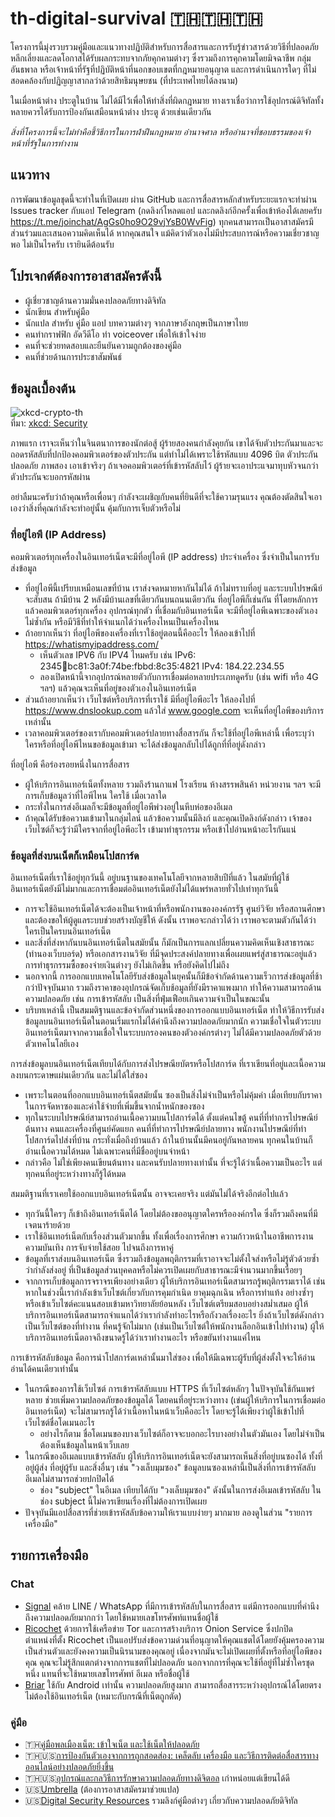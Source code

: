 # th-digital-survival 🇹🇭🇹🇭🇹🇭

โครงการนี้มุ่งรวบรวมคู่มือและแนวทางปฏิบัติสำหรับการสื่อสารและการรับรู้ข่าวสารด้วยวิธีที่ปลอดภัย หลีกเลี่ยงและลดโอกาสได้รับผลกระทบจากภัยคุกคามต่างๆ ซึ่งรวมถึงการคุกคามโดยมิจฉาชีพ กลุ่มอันธพาล หรือเจ้าหน้าที่รัฐที่ปฏิบัติหน้าที่นอกขอบเขตที่กฎหมายอนุญาต และการดำเนินการใดๆ ที่ไม่สอดคล้องกับปฏิญญาสากลว่าด้วยสิทธิมนุษยชน (ที่ประเทศไทยได้ลงนาม)

ในเมื่อหน้าต่าง ประตูในบ้าน ไม่ได้มีไว้เพื่อให้ทำสิ่งที่ผิดกฎหมาย ทางเราเชื่อว่าการใช้อุปกรณ์ดิจิทัลทั้งหลายควรได้รับการป้องกันเสมือนหน้าต่าง ประตู ด้วยเช่นเดียวกัน

*สิ่งที่โครงการนี้จะไม่ทำคือชี้วิธีการในการฝ่าฝืนกฎหมาย อำนาจศาล หรืออำนาจที่ชอบธรรมของเจ้าหน้าที่รัฐในการทำงาน*

## แนวทาง

การพัฒนาข้อมูลชุดนี้จะทำในที่เปิดเผย ผ่าน GitHub และการสื่อสารหลักสำหรับระยะแรกจะทำผ่าน Issues tracker กับแอป Telegram (กดลิงก์โหลดแอป และกดลิงก์อีกครั้งเพื่อเข้าห้องได้เลยครับ https://t.me/joinchat/AgGs0ho9O29vjYsB0WvFig) ทุกคนสามารถเป็นอาสาสมัครมีส่วนร่วมและเสนอความคิดเห็นได้ หากคุณสนใจ แม้คิดว่าตัวเองไม่มีประสบการณ์หรือความเชี่ยวชาญพอ ไม่เป็นไรครับ เรายินดีต้อนรับ

## โปรเจกต์ต้องการอาสาสมัครดังนี้

* ผู้เชี่ยวชาญด้านความมั่นคงปลอดภัยทางดิจิทัล
* นักเขียน สำหรับคู่มือ
* นักแปล สำหรับ คู่มือ แอป บทความต่างๆ จากภาษาอังกฤษเป็นภาษาไทย
* คนทำกราฟฟิก อัดวีดีโอ ทำ voiceover เพื่อให้เข้าใจง่าย
* คนที่จะช่วยทดสอบและยืนยันความถูกต้องของคู่มือ
* คนที่ช่วยด้านการประชาสัมพันธ์

## ข้อมูลเบื้องต้น

![xkcd-crypto-th](https://user-images.githubusercontent.com/3682634/75450354-39a5df00-59a1-11ea-8c72-59ec66ec6133.png)\
ที่มา: [xkcd: Security](https://www.xkcd.com/538/)

ภาพแรก เราจะเห็นว่าในจินตนาการของนักต่อสู้ ผู้ร้ายสองคนกำลังคุยกัน เขาได้จับตัวประกันมาและจะถอดรหัสลับที่ปกป้องคอมพิวเตอร์ของตัวประกัน แต่ทำไม่ได้เพราะใช้รหัสแบบ 4096 บิต ตัวประกันปลอดภัย ภาพสอง เอาเข้าจริงๆ ถ้าเจอคอมพิวเตอร์ที่เข้ารหัสลับไว้ ผู้ร้ายจะเอาประแจมาทุบหัวจนกว่าตัวประกันจะบอกรหัสผ่าน

อย่าลืมนะครับว่าถ้าคุณหรือเพื่อนๆ กำลังจะเผชิญกับคนที่ยินดีที่จะใช้ความรุนแรง คุณต้องตัดสินใจเอาเองว่าสิ่งที่คุณกำลังจะทำอยู่นั้น คุ้มกับการเจ็บตัวหรือไม่

### ที่อยู่ไอพี (IP Address)

คอมพิวเตอร์ทุกเครื่องในอินเทอร์เน็ตจะมีที่อยู่ไอพี (IP address) ประจำเครื่อง ซึ่งจำเป็นในการรับส่งข้อมูล
- ที่อยู่ไอพีนี้เปรียบเหมือนเลขที่บ้าน เราส่งจดหมายหากันไม่ได้ ถ้าไม่ทราบที่อยู่ และระบบไปรษณีย์จะสับสน ถ้ามีบ้าน 2 หลังมีบ้านเลขที่เดียวกันบนถนนเดียวกัน ที่อยู่ไอพีก็เช่นกัน ที่โดยหลักการแล้วคอมพิวเตอร์ทุกเครื่อง อุปกรณ์ทุกตัว ที่เชื่อมกับอินเทอร์เน็ต จะมีที่อยู่ไอพีเฉพาะของตัวเอง ไม่ซ้ำกัน หรือมีวิธีที่ทำให้จำแนกได้ว่าเครื่องไหนเป็นเครื่องไหน
- ถ้าอยากเห็นว่า ที่อยู่ไอพีของเครื่องที่เราใช้อยู่ตอนนี้คืออะไร ให้ลองเข้าไปที่ https://whatismyipaddress.com/
  - เห็นตัวเลข IPV6 กับ IPV4 ไหมครับ เช่น IPv6: 2345:1234:bc81:3a0f:74be:fbbd:8c35:4821 IPv4: 184.22.234.55
  - ลองเปิดหน้านี้จากอุปกรณ์หลายตัวกับการเชื่อมต่อหลายประเภทดูครับ (เช่น wifi หรือ 4G ฯลฯ) แล้วคุณจะเห็นที่อยู่ของตัวเองในอินเทอร์เน็ต
- ส่วนถ้าอยากเห็นว่า เว็บไซต์หรือบริการที่เราใช้ มีที่อยู่ไอพีอะไร ให้ลองไปที่ https://www.dnslookup.com แล้วใส่ www.google.com จะเห็นที่อยู่ไอพีของบริการเหล่านั้น
- เวลาคอมพิวเตอร์ของเรากับคอมพิวเตอร์ปลายทางสื่อสารกัน ก็จะใช้ที่อยู่ไอพีเหล่านี้ เพื่อระบุว่า ใครหรือที่อยู่ไอพีไหนขอข้อมูลเข้ามา จะได้ส่งข้อมูลกลับไปได้ถูกที่ที่อยู่ดังกล่าว

ที่อยู่ไอพี คือร่องรอยหนึ่งในการสื่อสาร
- ผู้ให้บริการอินเทอร์เน็ตทั้งหลาย รวมถึงร้านกาแฟ โรงเรียน ห้างสรรพสินค้า หน่วยงาน ฯลฯ จะมีการเก็บข้อมูลว่าที่ไอพีไหน ใครใช้ เมื่อเวลาใด
- กระทั่งในการส่งอีเมลก็จะมีข้อมูลที่อยู่ไอพีพ่วงอยู่ในหีบห่อของอีเมล
- ถ้าคุณได้รับข้อความเข้ามาในกลุ่มไลน์ แล้วข้อความนั้นมีลิงก์ และคุณเปิดลิงก์ดังกล่าว เจ้าของเว็บไซต์ก็จะรู้ว่ามีใครจากที่อยู่ไอพีอะไร เข้ามาทำธุรกรรม หรือเข้าไปอ่านหน้าอะไรกันแน่

### ข้อมูลที่ส่งบนเน็ตก็เหมือนโปสการ์ด

อินเทอร์เน็ตที่เราใช้อยู่ทุกวันนี้ อยู่บนฐานของเทคโนโลยีจากหลายสิบปีที่แล้ว ในสมัยที่ผู้ใช้อินเทอร์เน็ตยังมีไม่มากและการเชื่อมต่ออินเทอร์เน็ตยังไม่ได้แพร่หลายทั่วไปเท่าทุกวันนี้ 
- การจะใช้อินเทอร์เน็ตได้จะต้องเป็นเจ้าหน้าที่หรือพนักงานขององค์กรรัฐ ศูนย์วิจัย หรือสถานศึกษา และต้องขอให้ผู้ดูแลระบบช่วยสร้างบัญชีให้ ดังนั้น เราพอจะกล่าวได้ว่า เราพอจะตามตัวกันได้ว่าใครเป็นใครบนอินเทอร์เน็ต
- และสิ่งที่ส่งหากันบนอินเทอร์เน็ตในสมัยนั้น ก็มักเป็นการแลกเปลี่ยนความคิดเห็นเชิงสาธารณะ (ทำนองเว็บบอร์ด) หรือเอกสารงานวิจัย ที่มีจุดประสงค์ปลายทางเพื่อเผยแพร่สู่สาธารณะอยู่แล้ว การทำธุรกรรมซื้อของจ่ายเงินต่างๆ ยังไม่เกิดขึ้น หรือยังคิดไปไม่ถึง
- นอกจากนี้ การออกแบบเทคโนโลยีรับส่งข้อมูลในยุคนั้นก็มีข้อจำกัดด้านความเร็วการส่งข้อมูลที่ช้ากว่าปัจจุบันมาก รวมถึงราคาของอุปกรณ์จัดเก็บช้อมูลที่ยังมีราคาแพงมาก ทำให้ความสามารถด้านความปลอดภัย เช่น การเข้ารหัสลับ เป็นสิ่งที่ฟุ่มเฟือยเกินความจำเป็นในขณะนั้น
- บริบทเหล่านี้ เป็นสมมติฐานและข้อจำกัดส่วนหนึ่งของการออกแบบอินเทอร์เน็ต ทำให้วิธีการรับส่งข้อมูลบนอินเทอร์เน็ตในตอนเริ่มแรกไม่ได้คำนึงถึงความปลอดภัยมากนัก ความเชื่อใจในตัวระบบอินเทอร์เน็ตมาจากความเชื่อใจในระบบกรองคนของตัวองค์กรต่างๆ ไม่ได้มีความปลอดภัยตัวด้วยตัวเทคโนโลยีเอง

การส่งข้อมูลบนอินเทอร์เน็ตเทียบได้กับการส่งไปรษณียบัตรหรือโปสการ์ด ที่เราเขียนที่อยู่และเนื้อความลงบนกระดาษแผ่นเดียวกัน และไม่ได้ใส่ซอง 
- เพราะในตอนที่ออกแบบอินเทอร์เน็ตสมัยนั้น ซองเป็นสิ่งไม่จำเป็นหรือไม่คุ้มค่า เมื่อเทียบกับราคาในการจัดหาซองและค่าใช้จ่ายที่เพิ่มขึ้นจากน้ำหนักของซอง
- ทุกในระบบไปรษณีย์สามารถอ่านเนื้อความบนโปสการ์ดได้ ตั้งแต่คนไขตู้ คนที่ที่ทำการไปรษณีย์ต้นทาง คนและเครื่องที่ศูนย์คัดแยก คนที่ที่ทำการไปรษณีย์ปลายทาง พนักงานไปรษณีย์ที่ทำโปสการ์ดไปส่งที่บ้าน กระทั่งเมื่อถึงบ้านแล้ว ถ้าในบ้านนั้นมีคนอยู่กันหลายคน ทุกคนในบ้านก็อ่านเนื้อความได้หมด ไม่เฉพาะคนที่มีชื่ออยู่บนจ่าหน้า
- กล่าวคือ ไม่ใช่เพียงคนเขียนต้นทาง และคนรับปลายทางเท่านั้น ที่จะรู้ได้ว่าเนื้อความเป็นอะไร แต่ทุกคนที่อยู่ระหว่างทางก็รู้ได้หมด

สมมติฐานที่เราเคยใช้ออกแบบอินเทอร์เน็ตนั้น อาจจะเคยจริง แต่มันไม่ได้จริงอีกต่อไปแล้ว
- ทุกวันนี้ใครๆ ก็เข้าถึงอินเทอร์เน็ตได้ โดยไม่ต้องขออนุญาตใครหรือองค์กรใด ซึ่งก็รวมถึงคนที่มีเจตนาร้ายด้วย
- เราใช้อินเทอร์เน็ตกับเรื่องส่วนตัวมากขึ้น ทั้งเพื่อเรื่องการศึกษา ความก้าวหน้าในอาชีพการงาน ความบันเทิง การจับจ่ายใช้สอย ไปจนถึงการหาคู่
- ข้อมูลที่เราส่งบนอินเทอร์เน็ต ซึ่งรวมถึงข้อมูลพฤติกรรมที่เราอาจจะไม่ตั้งใจส่งหรือไม่รู้ตัวด้วยซ้ำว่ากำลังส่งอยู่ ที่เป็นข้อมูลส่วนบุคคลหรือไม่ควรเปิดเผยกับสาธารณะมีจำนวนมากขึ้นเรื่อยๆ
- จากการเก็บข้อมูลการจราจรเพียงอย่างเดียว ผู้ให้บริการอินเทอร์เน็ตสามารถรู้พฤติกรรมเราได้ เช่น หากในช่วงนี้เรากำลังเข้าเว็บไซต์เกี่ยวกับการคุมกำเนิด ยาคุมฉุกเฉิน หรือการทำแท้ง อย่างซ้ำๆ หรือเข้าเว็บไซต์คะแนนสอบเข้ามหาวิทยาลัยย้อนหลัง เว็บไซต์เตรียมสอบอย่างสม่ำเสมอ ผู้ให้บริการอินเทอร์เน็ตสามารถจำแนกได้ว่าเรากำลังทำอะไรหรือกังวลเรื่องอะไร ยิ่งถ้าเว็บไซต์ดังกล่าวเป็นเว็บไซต์ของที่ทำงาน ที่คนรู้จักไม่มาก (เช่นเป็นเว็บไซต์ให้พนักงานล็อกอินเข้าไปทำงาน) ผู้ให้บริการอินเทอร์เน็ตอาจถึงขนาดรู้ได้ว่าเราทำงานอะไร หรือขยันทำงานแค่ไหน

การเข้ารหัสลับข้อมูล คือการนำโปสการ์ดเหล่านั้นมาใส่ซอง เพื่อให้มีเฉพาะผู้รับที่ผู้ส่งตั้งใจจะให้อ่านอ่านได้คนเดียวเท่านั้น
- ในกรณีของการใช้เว็บไซต์ การเข้ารหัสลับแบบ HTTPS ที่เว็บไซต์หลักๆ ในปัจจุบันใช้กันแพร่หลาย ช่วยเพิ่มความปลอดภัยของข้อมูลได้ โดยคนที่อยู่ระหว่างทาง (เข่นผู้ให้บริการในการเชื่อมต่ออินเทอร์เน็ต) จะไม่สามารถรู้ได้ว่าเนื้อหาในหน้าเว็บคืออะไร โดยจะรู้ได้เพียงว่าผู้ใช้เข้าไปที่เว็บไซต์ชื่อโดเมนอะไร
  - อย่างไรก็ตาม ชื่อโดเมนของบางเว็บไซต์ก็อาจจะบอกอะไรบางอย่างในตัวมันเอง โดยไม่จำเป็นต้องเห็นข้อมูลในหน้าเว็บเลย
- ในกรณีของอีเมลแบบเข้ารหัสลับ ผู้ให้บริการอินเทอร์เน็ตจะยังสามารถเห็นสิ่งที่อยู่บนซองได้ ทั้งที่อยู่ผู้ส่ง ที่อยู่ผู้รับ และสิ่งอื่นๆ เช่น "วงเล็บมุมซอง" ข้อมูลบนซองเหล่านี้เป็นสิ่งที่การเข้ารหัสลับอีเมลไม่สามารถช่วยปกปิดได้
  - ช่อง "subject" ในอีเมล เทียบได้กับ "วงเล็บมุมซอง" ดังนั้นในการส่งอีเมลเข้ารหัสลับ ในช่อง subject นี้ไม่ควรเขียนเรื่องที่ไม่ต้องการเปิดเผย
- ปัจจุบันมีแอปสื่อสารที่ช่วยเข้ารหัสลับข้อความให้เราแบบง่ายๆ มากมาย ลองดูในส่วน "รายการเครื่องมือ"


## รายการเครื่องมือ

### Chat
* [Signal](https://signal.org/) คล้าย LINE / WhatsApp ที่มีการเข้ารหัสลับในการสื่อสาร แต่มีการออกแบบที่คำนึงถึงความปลอดภัยมากกว่า โดยใช้หมายเลขโทรศัพท์แทนชื่อผู้ใช้
* [Ricochet](https://ricochet.im/) ด้วยการใช้เครือข่าย Tor และการสร้างบริการ Onion Service ซึ่งปกปิดตำแหน่งที่ตั้ง Ricochet เป็นแอปรับส่งข้อความด่วนที่อนุญาตให้คุณแชตได้โดยยังคุ้มครองความเป็นส่วนตัวและยังคงความเป็นนิรนามของคุณอยู่ เนื่องจากมันจะไม่เปิดเผยที่ตั้งหรือที่อยู่ไอพีของคุณ คุณจะไม่รู้สึกแตกต่างจากการแชตที่ไม่ปลอดภัย นอกจากการที่คุณจะใช้ที่อยู่ที่ไม่ซ้ำใครชุดหนึ่ง แทนที่จะใช้หมายเลขโทรศัพท์ อีเมล หรือชื่อผู้ใช้
* [Briar](https://briarproject.org/) ใช้กับ Android เท่านั้น ความปลอดภัยสูงมาก สามารถสื่อสารระหว่างอุปกรณ์ได้โดยตรง ไม่ต้องใช้อินเทอร์เน็ต (เหมาะกับกรณีที่เน็ตถูกตัด)

### คู่มือ
* 🇹🇭[คู่มือพลเมืองเน็ต: เข้าใจเน็ต และใช้เน็ตให้ปลอดภัย](https://thainetizen.org/docs/netizen-handbook-safe-internet/)
* 🇹🇭🇺🇸[การป้องกันตัวเองจากการถูกสอดส่อง: เคล็ดลับ เครื่องมือ และวิธีการติดต่อสื่อสารทางออนไลน์อย่างปลอดภัยยิ่งขึ้น](https://ssd.eff.org/th)
* 🇹🇭🇺🇸[อุปกรณ์และกลวิธีการรักษาความปลอดภัยทางดิจิตอล](https://securityinabox.org/th/) เก่าหน่อยแต่เขียนได้ดี
* 🇺🇸[Umbrella](https://secfirst.org/umbrella/) (ต้องการอาสาสมัครมาช่วยแปล)
* 🇺🇸[Digital Security Resources](https://www.frontlinedefenders.org/en/digital-security-resources) รวมลิงก์คู่มือต่างๆ เกี่ยวกับความปลอดภัยดิจิทัล
